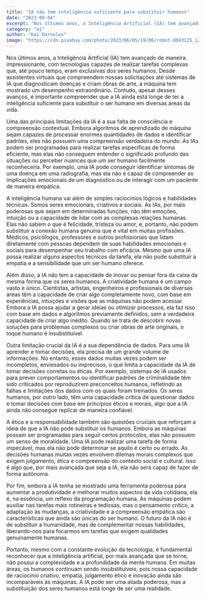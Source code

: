 ```yaml
---
title: "IA não tem inteligência suficiente para substituir humanos"
date: "2023-09-04"
excerpt: "Nos últimos anos, a Inteligência Artificial (IA) tem avançado de maneira impressionante, com tecnologias capazes de realizar tarefas complexas que, até pouco tempo, eram exclusivas dos seres humanos."
category: "ai"
author: "Kai Dorneles"
image: "https://cdn.pixabay.com/photo/2023/06/05/19/06/robot-8043125_1280.jpg"
---
```


Nos últimos anos, a Inteligência Artificial (IA) tem avançado de maneira impressionante, com tecnologias capazes de realizar tarefas complexas que, até pouco tempo, eram exclusivas dos seres humanos. Desde assistentes virtuais que compreendem nossas solicitações até sistemas de IA que diagnosticam doenças e criam obras de arte, a máquina tem mostrado um desempenho extraordinário. Contudo, apesar desses avanços, é importante compreender que a IA ainda está longe de ter a inteligência suficiente para substituir o ser humano em diversas áreas da vida.

Uma das principais limitações da IA é a sua falta de consciência e compreensão contextual. Embora algoritmos de aprendizado de máquina sejam capazes de processar enormes quantidades de dados e identificar padrões, eles não possuem uma compreensão verdadeira do mundo. As IAs podem ser programadas para realizar tarefas específicas de forma eficiente, mas elas não conseguem entender o significado profundo das situações ou perceber nuances que um ser humano facilmente reconheceria. Por exemplo, uma IA pode conseguir identificar sintomas de uma doença em uma radiografia, mas ela não é capaz de compreender as implicações emocionais de um diagnóstico ou de interagir com um paciente de maneira empática.

A inteligência humana vai além de simples raciocínios lógicos e habilidades técnicas. Somos seres emocionais, criativos e sociais. As IAs, por mais poderosas que sejam em determinadas funções, não têm emoções, intuição ou a capacidade de lidar com as complexas relações humanas. Elas não sabem o que é felicidade, tristeza ou amor, e, portanto, não podem substituir a conexão humana genuína que é vital em muitas profissões. Médicos, psicólogos, professores e outros profissionais que lidam diretamente com pessoas dependem de suas habilidades emocionais e sociais para desempenhar seu trabalho com eficácia. Mesmo que uma IA possa realizar alguns aspectos técnicos da tarefa, ela não pode substituir a empatia e a sensibilidade que um ser humano oferece.

Além disso, a IA não tem a capacidade de inovar ou pensar fora da caixa da mesma forma que os seres humanos. A criatividade humana é um campo vasto e único. Cientistas, artistas, engenheiros e profissionais de diversas áreas têm a capacidade de criar algo completamente novo, com base em experiências, intuições e visões que as máquinas não podem acessar. Embora a IA possa ajudar a gerar ideias ou otimizar processos, ela faz isso com base em dados e algoritmos previamente definidos, sem a verdadeira capacidade de criar algo inédito. Quando se trata de descobrir novas soluções para problemas complexos ou criar obras de arte originais, o toque humano é insubstituível.

Outra limitação crucial da IA é a sua dependência de dados. Para uma IA aprender e tomar decisões, ela precisa de um grande volume de informações. No entanto, esses dados muitas vezes podem ser incompletos, enviesados ou imprecisos, o que limita a capacidade da IA de tomar decisões corretas ou éticas. Por exemplo, sistemas de IA usados para prever comportamentos ou identificar padrões de criminalidade têm sido criticados por reproduzirem preconceitos humanos, refletindo as falhas e limitações dos dados com os quais foram treinados. Os seres humanos, por outro lado, têm uma capacidade crítica de questionar dados e tomar decisões com base em princípios éticos e morais, algo que a IA ainda não consegue replicar de maneira confiável.

A ética e a responsabilidade também são questões cruciais que reforçam a ideia de que a IA não pode substituir os humanos. Embora as máquinas possam ser programadas para seguir certos protocolos, elas não possuem um senso de moralidade. Uma IA pode realizar uma tarefa de forma impecável, mas ela não pode determinar se aquilo é certo ou errado. As decisões humanas muitas vezes envolvem dilemas morais complexos que exigem julgamento, ética e compreensão do contexto social e cultural. Isso é algo que, por mais avançada que seja a IA, ela não será capaz de fazer de forma autônoma.

Por fim, embora a IA tenha se mostrado uma ferramenta poderosa para aumentar a produtividade e melhorar muitos aspectos da vida cotidiana, ela é, na essência, um reflexo da programação humana. As máquinas podem auxiliar nas tarefas mais rotineiras e tediosas, mas o pensamento crítico, a adaptação às mudanças, a criatividade e a compreensão empática são características que ainda são únicas do ser humano. O futuro da IA não é de substituir a humanidade, mas de complementar nossas habilidades, liberando-nos para focarmos em tarefas que exigem qualidades genuinamente humanas.

Portanto, mesmo com a constante evolução da tecnologia, é fundamental reconhecer que a inteligência artificial, por mais avançada que se torne, não possui a complexidade e a profundidade da mente humana. Em muitas áreas, os humanos continuam sendo insubstituíveis, pois nossa capacidade de raciocínio criativo, empatia, julgamento ético e inovação ainda são incomparáveis às máquinas. A IA pode ser uma aliada poderosa, mas a substituição dos seres humanos está longe de ser uma realidade.